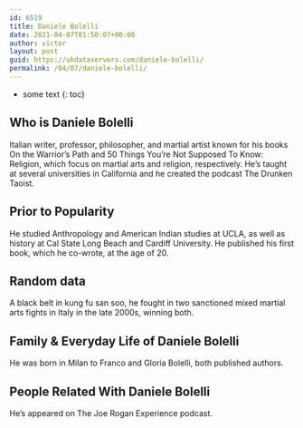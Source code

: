 ```yaml
---
id: 6519
title: Daniele Bolelli
date: 2021-04-07T01:50:07+00:00
author: victor
layout: post
guid: https://ukdataservers.com/daniele-bolelli/
permalink: /04/07/daniele-bolelli/
---
```


* some text
{: toc}


## Who is Daniele Bolelli



Italian writer, professor, philosopher, and martial artist known for his books On the Warrior&#8217;s Path and 50 Things You&#8217;re Not Supposed To Know: Religion, which focus on martial arts and religion, respectively. He&#8217;s taught at several universities in California and he created the podcast The Drunken Taoist.

                
                
                
## Prior to Popularity



He studied Anthropology and American Indian studies at UCLA, as well as history at Cal State Long Beach and Cardiff University. He published his first book, which he co-wrote, at the age of 20.

                
                
                
## Random data



A black belt in kung fu san soo, he fought in two sanctioned mixed martial arts fights in Italy in the late 2000s, winning both.

                
                
                
## Family & Everyday Life of Daniele Bolelli



He was born in Milan to Franco and Gloria Bolelli, both published authors.

                
                
                
## People Related With Daniele Bolelli



He&#8217;s appeared on The Joe Rogan Experience podcast.

                
              
            
          
          
          